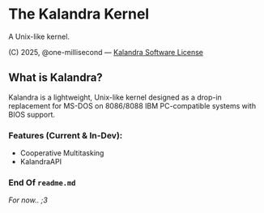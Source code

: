 # The Kalandra Kernel  
A Unix-like kernel.

(C) 2025, @one-millisecond — [Kalandra Software License](./license.md)

## What is Kalandra?  
Kalandra is a lightweight, Unix-like kernel designed as a drop-in replacement for MS-DOS on 8086/8088 IBM PC-compatible systems with BIOS support.
### Features (Current & In-Dev):
- Cooperative Multitasking
- KalandraAPI

### End Of `readme.md`
*For now.. ;3*